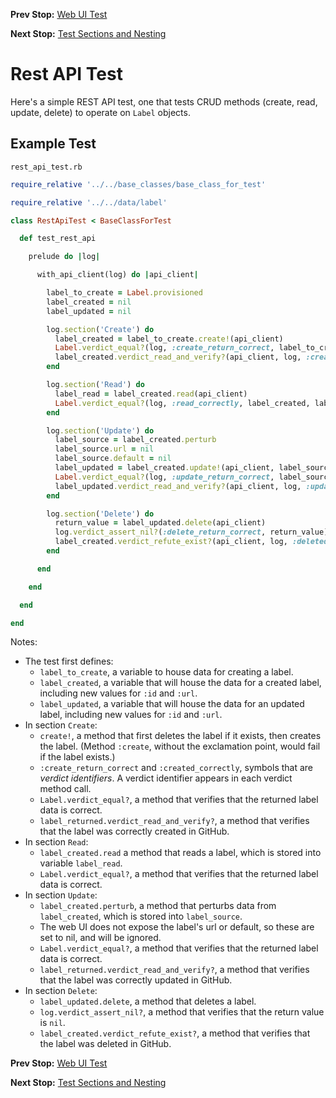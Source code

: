 <!--- GENERATED FILE, DO NOT EDIT --->
**Prev Stop:** [Web UI Test](./WebUi.md#web-ui-test)

**Next Stop:** [Test Sections and Nesting](./Sections.md#test-sections-and-nesting)


# Rest API Test

Here's a simple REST API test, one that tests CRUD methods (create, read, update, delete) to operate on `Label` objects.

## Example Test

<code>rest_api_test.rb</code>
```ruby
require_relative '../../base_classes/base_class_for_test'

require_relative '../../data/label'

class RestApiTest < BaseClassForTest

  def test_rest_api

    prelude do |log|

      with_api_client(log) do |api_client|

        label_to_create = Label.provisioned
        label_created = nil
        label_updated = nil

        log.section('Create') do
          label_created = label_to_create.create!(api_client)
          Label.verdict_equal?(log, :create_return_correct, label_to_create, label_created)
          label_created.verdict_read_and_verify?(api_client, log, :created_correctly)
        end

        log.section('Read') do
          label_read = label_created.read(api_client)
          Label.verdict_equal?(log, :read_correctly, label_created, label_read)
        end

        log.section('Update') do
          label_source = label_created.perturb
          label_source.url = nil
          label_source.default = nil
          label_updated = label_created.update!(api_client, label_source)
          Label.verdict_equal?(log, :update_return_correct, label_source, label_updated)
          label_updated.verdict_read_and_verify?(api_client, log, :updated_correctly)
        end

        log.section('Delete') do
          return_value = label_updated.delete(api_client)
          log.verdict_assert_nil?(:delete_return_correct, return_value)
          label_created.verdict_refute_exist?(api_client, log, :deleted_correctly)
        end

      end

    end

  end

end
```

Notes:

- The test first defines:
  - `label_to_create`, a variable to  house data for creating a label.
  - `label_created`, a variable that will house the data for a created label, including new values for `:id` and `:url`.
  - `label_updated`, a variable that will house the data for an updated label, including new values for `:id` and `:url`.
- In section `Create`:
  - `create!`, a method that first deletes the label if it exists, then creates the label.  (Method `:create`, without the exclamation point, would fail if the label exists.)
  - `:create_return_correct` and `:created_correctly`, symbols that are _verdict identifiers_.  A verdict identifier appears in each verdict method call.
  - `Label.verdict_equal?`,  a method that verifies that the returned label data is correct.
  - `label_returned.verdict_read_and_verify?`, a method that verifies that the label was correctly created in GitHub.
- In section `Read`:
  - `label_created.read` a method that reads a label, which is stored into variable `label_read`.
  - `Label.verdict_equal?`, a method that verifies that the returned label data is correct.
- In section `Update`:
  - `label_created.perturb`, a method that perturbs data from `label_created`, which is stored into `label_source`.
  - The web UI does not expose the label's url or default, so these are set to nil, and will be ignored.
  - `Label.verdict_equal?`, a method that verifies that the returned label data is correct.
  - `label_returned.verdict_read_and_verify?`, a method that verifies that the label was correctly updated in GitHub.
- In section `Delete`:
  - `label_updated.delete`, a method that deletes a label.
  - `log.verdict_assert_nil?`, a method that verifies that the return value is `nil`.
  - `label_created.verdict_refute_exist?`, a method that verifies that the label was deleted in GitHub.

**Prev Stop:** [Web UI Test](./WebUi.md#web-ui-test)

**Next Stop:** [Test Sections and Nesting](./Sections.md#test-sections-and-nesting)

